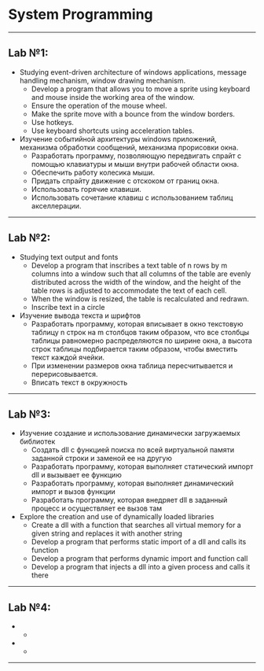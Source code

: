 # System Programming
---
## Lab №1:
  * Studying event-driven architecture of windows applications, message handling mechanism, window drawing mechanism.
    - Develop a program that allows you to move a sprite using keyboard and mouse inside the working area of the window. 
    - Ensure the operation of the mouse wheel. 
    - Make the sprite move with a bounce from the window borders. 
    - Use hotkeys. 
    - Use keyboard shortcuts using acceleration tables.
  * Изучение событийной архитектуры windows приложений, механизма обработки сообщений, механизма прорисовки окна.
    - Разработать программу, позволяющую передвигать спрайт с помощью клавиатуры и мыши внутри рабочей области окна. 
    - Обеспечить работу колесика мыши. 
    - Придать спрайту движение с отскоком от границ окна. 
    - Использовать горячие клавиши. 
    - Использовать сочетание клавиш с использованием таблиц акселлерации.
---
## Lab №2:
  * Studying text output and fonts
    - Develop a program that inscribes a text table of n rows by m columns into a window such that all columns of the table are evenly distributed across the width of the window, and the height of the table rows is adjusted to accommodate the text of each cell. 
    - When the window is resized, the table is recalculated and redrawn.
    - Inscribe text in a circle
  * Изучение вывода текста и шрифтов
    - Разработать программу, которая вписывает в окно текстовую таблицу n строк на m столбцов таким образом, что все столбцы таблицы равномерно распределяются по ширине окна, а высота строк таблицы подбирается таким образом, чтобы вместить текст каждой ячейки. 
    - При изменении размеров окна таблица пересчитывается и перерисовывается.
    - Вписать текст в окружность
---
## Lab №3:
  * Изучение создание и использование динамически загружаемых библиотек
    - Создать dll с функцией поиска по всей виртуальной памяти заданной строки и заменой ее на другую
    - Разработать программу, которая выполняет статический импорт dll и вызывает ее функцию
    - Разработать программу, которая выполняет динамический импорт и вызов функции
    - Разработать программу, которая внедряет dll в заданный процесс и осуществляет ее вызов там
  * Explore the creation and use of dynamically loaded libraries
    - Create a dll with a function that searches all virtual memory for a given string and replaces it with another string
    - Develop a program that performs static import of a dll and calls its function
    - Develop a program that performs dynamic import and function call
    - Develop a program that injects a dll into a given process and calls it there
---
## Lab №4:
  *
    -
  *
    -
---